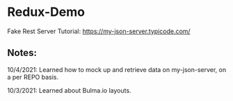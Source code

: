 # Redux-Demo


Fake Rest Server Tutorial:
https://my-json-server.typicode.com/


Notes:
---------------------------------------------------------------------------------------------------------

10/4/2021:  Learned how to mock up and retrieve data on my-json-server, on a per REPO basis.

10/3/2021:  Learned about Bulma.io layouts.


